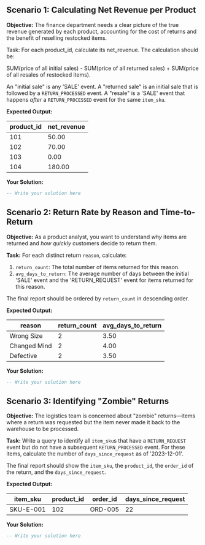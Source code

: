 ## Scenario 1: Calculating Net Revenue per Product

**Objective:** The finance department needs a clear picture of the true revenue generated by each product, accounting for the cost of returns and the benefit of reselling restocked items.

Task: For each product_id, calculate its net_revenue. The calculation should be:

SUM(price of all initial sales) - SUM(price of all returned sales) + SUM(price of all resales of restocked items).

An "initial sale" is any 'SALE' event. A "returned sale" is an initial sale that is followed by a `RETURN_PROCESSED` event. A "resale" is a 'SALE' event that happens *after* a `RETURN_PROCESSED` event for the same `item_sku`.

**Expected Output:**

| **product_id** | **net_revenue** |
| -------------------- | --------------------- |
| 101                  | 50.00                 |
| 102                  | 70.00                 |
| 103                  | 0.00                  |
| 104                  | 180.00                |

**Your Solution:**

```sql
-- Write your solution here
```

## Scenario 2: Return Rate by Reason and Time-to-Return

**Objective:** As a product analyst, you want to understand *why* items are returned and *how quickly* customers decide to return them.

**Task:** For each distinct return `reason`, calculate:

1. `return_count`: The total number of items returned for this reason.
2. `avg_days_to_return`: The average number of days between the initial 'SALE' event and the 'RETURN_REQUEST' event for items returned for this reason.

The final report should be ordered by `return_count` in descending order.

**Expected Output:**

| **reason** | **return_count** | **avg_days_to_return** |
| ---------------- | ---------------------- | ---------------------------- |
| Wrong Size       | 2                      | 3.50                         |
| Changed Mind     | 2                      | 4.00                         |
| Defective        | 2                      | 3.50                         |

**Your Solution:**

```sql
-- Write your solution here
```

## Scenario 3: Identifying "Zombie" Returns

**Objective:** The logistics team is concerned about "zombie" returns—items where a return was requested but the item never made it back to the warehouse to be processed.

**Task:** Write a query to identify all `item_sku`s that have a `RETURN_REQUEST` event but do not have a subsequent `RETURN_PROCESSED` event. For these items, calculate the number of `days_since_request` as of '2023-12-01'.

The final report should show the `item_sku`, the `product_id`, the `order_id` of the return, and the `days_since_request`.

**Expected Output:**

| **item_sku** | **product_id** | **order_id** | **days_since_request** |
| ------------------ | -------------------- | ------------------ | ---------------------------- |
| SKU-E-001          | 102                  | ORD-005            | 22                           |

**Your Solution:**

```sql
-- Write your solution here
```
